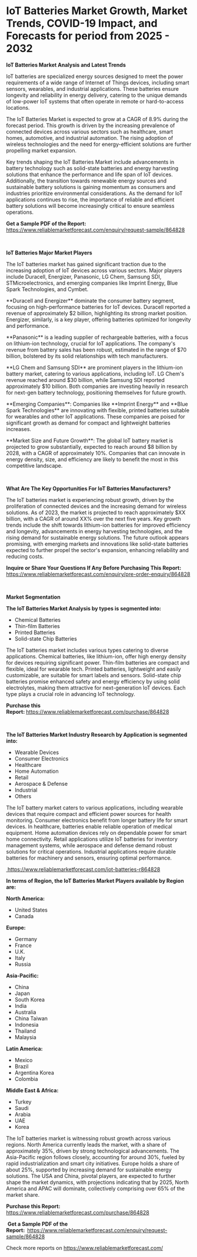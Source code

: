 <p><h1>IoT Batteries Market Growth, Market Trends, COVID-19 Impact, and Forecasts for period from 2025 - 2032</h1></p><p><strong>IoT Batteries Market Analysis and Latest Trends</strong></p>
<p><p>IoT batteries are specialized energy sources designed to meet the power requirements of a wide range of Internet of Things devices, including smart sensors, wearables, and industrial applications. These batteries ensure longevity and reliability in energy delivery, catering to the unique demands of low-power IoT systems that often operate in remote or hard-to-access locations.</p><p>The IoT Batteries Market is expected to grow at a CAGR of 8.9% during the forecast period. This growth is driven by the increasing prevalence of connected devices across various sectors such as healthcare, smart homes, automotive, and industrial automation. The rising adoption of wireless technologies and the need for energy-efficient solutions are further propelling market expansion. </p><p>Key trends shaping the IoT Batteries Market include advancements in battery technology such as solid-state batteries and energy harvesting solutions that enhance the performance and life span of IoT devices. Additionally, the transition towards renewable energy sources and sustainable battery solutions is gaining momentum as consumers and industries prioritize environmental considerations. As the demand for IoT applications continues to rise, the importance of reliable and efficient battery solutions will become increasingly critical to ensure seamless operations.</p></p>
<p><strong>Get a Sample PDF of the Report:&nbsp;</strong> <a href="https://www.reliablemarketforecast.com/enquiry/request-sample/864828?utm_campaign=2950&utm_medium=2&utm_source=Github&utm_content=ia&utm_term=07042025&utm_id=iot-batteries">https://www.reliablemarketforecast.com/enquiry/request-sample/864828</a></p>
<p>&nbsp;</p>
<p><strong>IoT Batteries Major Market Players</strong></p>
<p><p>The IoT batteries market has gained significant traction due to the increasing adoption of IoT devices across various sectors. Major players include Duracell, Energizer, Panasonic, LG Chem, Samsung SDI, STMicroelectronics, and emerging companies like Imprint Energy, Blue Spark Technologies, and Cymbet.</p><p>**Duracell and Energizer** dominate the consumer battery segment, focusing on high-performance batteries for IoT devices. Duracell reported a revenue of approximately $2 billion, highlighting its strong market position. Energizer, similarly, is a key player, offering batteries optimized for longevity and performance.</p><p>**Panasonic** is a leading supplier of rechargeable batteries, with a focus on lithium-ion technology, crucial for IoT applications. The company's revenue from battery sales has been robust, estimated in the range of $70 billion, bolstered by its solid relationships with tech manufacturers.</p><p>**LG Chem and Samsung SDI** are prominent players in the lithium-ion battery market, catering to various applications, including IoT. LG Chem's revenue reached around $30 billion, while Samsung SDI reported approximately $10 billion. Both companies are investing heavily in research for next-gen battery technology, positioning themselves for future growth.</p><p>**Emerging Companies**: Companies like **Imprint Energy** and **Blue Spark Technologies** are innovating with flexible, printed batteries suitable for wearables and other IoT applications. These companies are poised for significant growth as demand for compact and lightweight batteries increases.</p><p>**Market Size and Future Growth**: The global IoT battery market is projected to grow substantially, expected to reach around $8 billion by 2028, with a CAGR of approximately 10%. Companies that can innovate in energy density, size, and efficiency are likely to benefit the most in this competitive landscape.</p></p>
<p>&nbsp;</p>
<p><strong>What Are The Key Opportunities For IoT Batteries Manufacturers?</strong></p>
<p><p>The IoT batteries market is experiencing robust growth, driven by the proliferation of connected devices and the increasing demand for wireless solutions. As of 2023, the market is projected to reach approximately $XX billion, with a CAGR of around XX% over the next five years. Key growth trends include the shift towards lithium-ion batteries for improved efficiency and longevity, advancements in energy harvesting technologies, and the rising demand for sustainable energy solutions. The future outlook appears promising, with emerging markets and innovations like solid-state batteries expected to further propel the sector's expansion, enhancing reliability and reducing costs.</p></p>
<p><strong>Inquire or Share Your Questions If Any Before Purchasing This Report:</strong> <a href="https://www.reliablemarketforecast.com/enquiry/pre-order-enquiry/864828?utm_campaign=2950&utm_medium=2&utm_source=Github&utm_content=ia&utm_term=07042025&utm_id=iot-batteries">https://www.reliablemarketforecast.com/enquiry/pre-order-enquiry/864828</a></p>
<p>&nbsp;</p>
<p><strong>Market Segmentation</strong></p>
<p><strong>The IoT Batteries Market Analysis by types is segmented into:</strong></p>
<p><ul><li>Chemical Batteries</li><li>Thin-film Batteries</li><li>Printed Batteries</li><li>Solid-state Chip Batteries</li></ul></p>
<p><p>The IoT batteries market includes various types catering to diverse applications. Chemical batteries, like lithium-ion, offer high energy density for devices requiring significant power. Thin-film batteries are compact and flexible, ideal for wearable tech. Printed batteries, lightweight and easily customizable, are suitable for smart labels and sensors. Solid-state chip batteries promise enhanced safety and energy efficiency by using solid electrolytes, making them attractive for next-generation IoT devices. Each type plays a crucial role in advancing IoT technology.</p></p>
<p><strong>Purchase this Report:&nbsp;</strong><a href="https://www.reliablemarketforecast.com/purchase/864828?utm_campaign=2950&utm_medium=2&utm_source=Github&utm_content=ia&utm_term=07042025&utm_id=iot-batteries">https://www.reliablemarketforecast.com/purchase/864828</a></p>
<p>&nbsp;</p>
<p><strong>The IoT Batteries Market Industry Research by Application is segmented into:</strong></p>
<p><ul><li>Wearable Devices</li><li>Consumer Electronics</li><li>Healthcare</li><li>Home Automation</li><li>Retail</li><li>Aerospace & Defense</li><li>Industrial</li><li>Others</li></ul></p>
<p><p>The IoT battery market caters to various applications, including wearable devices that require compact and efficient power sources for health monitoring. Consumer electronics benefit from longer battery life for smart devices. In healthcare, batteries enable reliable operation of medical equipment. Home automation devices rely on dependable power for smart home connectivity. Retail applications utilize IoT batteries for inventory management systems, while aerospace and defense demand robust solutions for critical operations. Industrial applications require durable batteries for machinery and sensors, ensuring optimal performance.</p></p>
<p><a href="https://www.reliablemarketforecast.com/iot-batteries-r864828?utm_campaign=2950&utm_medium=2&utm_source=Github&utm_content=ia&utm_term=07042025&utm_id=iot-batteries">&nbsp;https://www.reliablemarketforecast.com/iot-batteries-r864828</a></p>
<p><strong>In terms of Region, the IoT Batteries Market Players available by Region are:</strong></p>
<p>
    <p> <strong> North America: </strong>
        <ul>
            <li>United States</li>
            <li>Canada</li>
        </ul>
        </p> 
    <p> <strong> Europe: </strong>
        <ul>
            <li>Germany</li>
            <li>France</li>
            <li>U.K.</li>
            <li>Italy</li>
            <li>Russia</li>
        </ul>
        </p> 
    <p> <strong> Asia-Pacific: </strong>
        <ul>
            <li>China</li>
            <li>Japan</li>
            <li>South Korea</li>
            <li>India</li>
            <li>Australia</li>
            <li>China Taiwan</li>
            <li>Indonesia</li>
            <li>Thailand</li>
            <li>Malaysia</li>
        </ul>
        </p> 
    <p> <strong> Latin America: </strong>
        <ul>
            <li>Mexico</li>
            <li>Brazil</li>
            <li>Argentina Korea</li>
            <li>Colombia</li>
        </ul>
        </p> 
    <p> <strong> Middle East & Africa: </strong>
        <ul>
            <li>Turkey</li>
            <li>Saudi</li>
            <li>Arabia</li>
            <li>UAE</li>
            <li>Korea</li>
        </ul>
    </p>
    </p>
<p><p>The IoT batteries market is witnessing robust growth across various regions. North America currently leads the market, with a share of approximately 35%, driven by strong technological advancements. The Asia-Pacific region follows closely, accounting for around 30%, fueled by rapid industrialization and smart city initiatives. Europe holds a share of about 25%, supported by increasing demand for sustainable energy solutions. The USA and China, pivotal players, are expected to further shape the market dynamics, with projections indicating that by 2025, North America and APAC will dominate, collectively comprising over 65% of the market share.</p></p>
<p><strong>Purchase this Report: </strong><a href="https://www.reliablemarketforecast.com/purchase/864828?utm_campaign=2950&utm_medium=2&utm_source=Github&utm_content=ia&utm_term=07042025&utm_id=iot-batteries">https://www.reliablemarketforecast.com/purchase/864828</a></p>
<p>&nbsp;<strong>Get a Sample PDF of the Report:&nbsp;&nbsp;</strong><a href="https://www.reliablemarketforecast.com/enquiry/request-sample/864828?utm_campaign=2950&utm_medium=2&utm_source=Github&utm_content=ia&utm_term=07042025&utm_id=iot-batteries">https://www.reliablemarketforecast.com/enquiry/request-sample/864828</a></p>
<p><strong></strong></p>
<p>Check more reports on <a href="https://www.reliablemarketforecast.com/?utm_campaign=2950&utm_medium=2&utm_source=Github&utm_content=ia&utm_term=07042025&utm_id=iot-batteries">https://www.reliablemarketforecast.com/</a></p>